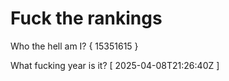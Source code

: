 # Fuck the rankings

Who the hell am I?
{ 15351615 }

What fucking year is it?
[ 2025-04-08T21:26:40Z ]
